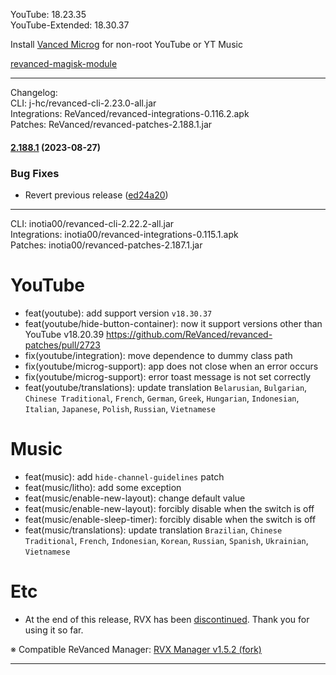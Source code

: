 YouTube: 18.23.35  
YouTube-Extended: 18.30.37  

Install [Vanced Microg](https://github.com/TeamVanced/VancedMicroG/releases) for non-root YouTube or YT Music  

[revanced-magisk-module](https://github.com/j-hc/revanced-magisk-module)  

---
Changelog:  
CLI: j-hc/revanced-cli-2.23.0-all.jar  
Integrations: ReVanced/revanced-integrations-0.116.2.apk  
Patches: ReVanced/revanced-patches-2.188.1.jar  

#### [2.188.1](https://github.com/ReVanced/revanced-patches/compare/v2.188.0...v2.188.1) (2023-08-27)
### Bug Fixes
* Revert previous release ([ed24a20](https://github.com/ReVanced/revanced-patches/commit/ed24a201a9fbe08dd6694582d0ab08ced8ad026a))

---
CLI: inotia00/revanced-cli-2.22.2-all.jar  
Integrations: inotia00/revanced-integrations-0.115.1.apk  
Patches: inotia00/revanced-patches-2.187.1.jar  

YouTube
==
- feat(youtube): add support version `v18.30.37`
- feat(youtube/hide-button-container): now it support versions other than YouTube v18.20.39 https://github.com/ReVanced/revanced-patches/pull/2723
- fix(youtube/integration): move dependence to dummy class path
- fix(youtube/microg-support): app does not close when an error occurs
- fix(youtube/microg-support): error toast message is not set correctly
- feat(youtube/translations): update translation
`Belarusian`, `Bulgarian`, `Chinese Traditional`, `French`, `German`, `Greek`, `Hungarian`, `Indonesian`, `Italian`, `Japanese`, `Polish`, `Russian`, `Vietnamese`


Music
==
- feat(music): add `hide-channel-guidelines` patch
- feat(music/litho): add some exception
- feat(music/enable-new-layout): change default value
- feat(music/enable-new-layout): forcibly disable when the switch is off
- feat(music/enable-sleep-timer): forcibly disable when the switch is off
- feat(music/translations): update translation
`Brazilian`, `Chinese Traditional`, `French`, `Indonesian`, `Korean`, `Russian`, `Spanish`, `Ukrainian`, `Vietnamese`


Etc
==
- At the end of this release, RVX has been [discontinued](https://github.com/inotia00/revanced-documentation/wiki/Announcement). Thank you for using it so far.


※ Compatible ReVanced Manager: [RVX Manager v1.5.2 (fork)](https://github.com/inotia00/revanced-manager/releases/tag/v1.5.2)

---  
